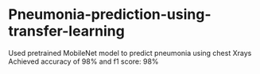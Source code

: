 # Pneumonia-prediction-using-transfer-learning
Used pretrained MobileNet model to predict pneumonia using chest Xrays
Achieved accuracy of 98% and f1 score: 98%
